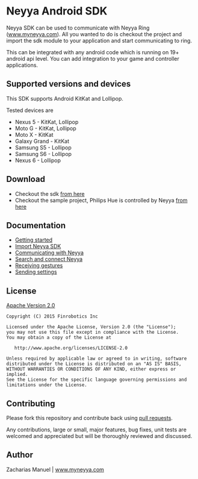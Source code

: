 # Neyya Android SDK

Neyya SDK can be used to communicate with Neyya Ring (www.myneyya.com). All you wanted to do is checkout the project and import the sdk module to your application and start communicating to ring.

This can be integrated with any android code which is running on 19+ android api level. You can add integration to your game and controller applications.

## Supported versions and devices

This SDK supports Android KitKat and Lollipop.

Tested devices are

* Nexus 5 - KitKat, Lollipop
* Moto G - KitKat, Lollipop
* Moto X - KitKat
* Galaxy Grand - KitKat
* Samsung S5 - Lollipop
* Samsung S6 - Lollipop
* Nexus 6 - Lollipop

## Download

* Checkout the sdk [from here](https://github.com/neyya/NeyyaAndroidSDK)
* Checkout the sample project, Philips Hue is controlled by Neyya [from here](https://github.com/neyya/NeyyaHueSample)

## Documentation

* [Getting started](https://github.com/neyya/NeyyaAndroidSDK/wiki/Getting-Started)
* [Import Neyya SDK](https://github.com/neyya/NeyyaAndroidSDK/wiki/Import-Neyya-SDK)
* [Communicating with Neyya](https://github.com/neyya/NeyyaAndroidSDK/wiki/Communicating-with-Neyya)
* [Search and connect Neyya](https://github.com/neyya/NeyyaAndroidSDK/wiki/Search-and-connect-Neyya)
* [Receiving gestures](https://github.com/neyya/NeyyaAndroidSDK/wiki/Receiving-gestures)
* [Sending settings](https://github.com/neyya/NeyyaAndroidSDK/wiki/Sending-settings)

## License

[Apache Version 2.0](http://www.apache.org/licenses/LICENSE-2.0.html)

    Copyright (C) 2015 Finrobotics Inc

    Licensed under the Apache License, Version 2.0 (the "License");
    you may not use this file except in compliance with the License.
    You may obtain a copy of the License at

       http://www.apache.org/licenses/LICENSE-2.0

    Unless required by applicable law or agreed to in writing, software
    distributed under the License is distributed on an "AS IS" BASIS,
    WITHOUT WARRANTIES OR CONDITIONS OF ANY KIND, either express or implied.
    See the License for the specific language governing permissions and
    limitations under the License.

## Contributing

Please fork this repository and contribute back using [pull requests](http://github.com/pardom/ActiveAndroid/pulls).

Any contributions, large or small, major features, bug fixes, unit tests are welcomed and appreciated but will be thoroughly reviewed and discussed.

## Author

Zacharias Manuel |  www.myneyya.com
